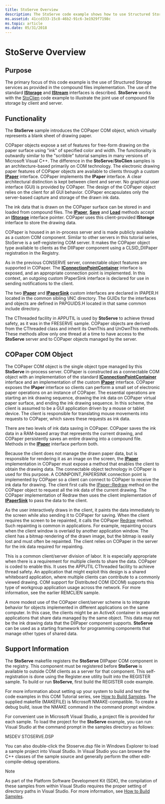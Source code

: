 ```yaml
---
title: StoServe Overview
description: The StoServe code example shows how to use Structured Storage services as provided in the compound files implementation. The use of the standard IStorage and IStream interfaces is described.
ms.assetid: 41ccd333-15c8-46b2-91c6-3e1929f7198c
ms.topic: article
ms.date: 05/31/2018
---
```


# StoServe Overview

## Purpose

The primary focus of this code example is the use of Structured Storage services as provided in the compound files implementation. The use of the standard [**IStorage**](/windows/desktop/api/Objidl/nn-objidl-istorage) and [**IStream**](/windows/desktop/api/Objidl/nn-objidl-istream) interfaces is described. **StoServe** works with the [StoClien](structured-storage-client-sample--stoclien-.md) code example to illustrate the joint use of compound file storage by client and server.

## Functionality

The **StoServe** sample introduces the COPaper COM object, which virtually represents a blank sheet of drawing paper.

COPaper objects expose a set of features for free-form drawing on the paper surface using "ink" of specified color and width. The functionality is outwardly similar to the "scribble" tutorial samples in many versions of Microsoft Visual C++. The difference in the **StoServe**/**StoClien** samples is an architecture-based primarily on COM technology. The electronic drawing paper features of COPaper objects are available to clients through a custom [**IPaper**](ipaper-methods.md) interface. COPaper implements the **IPaper** interface. A clear architectural distinction is kept between client and server. No graphical user interface (GUI) is provided by COPaper. The design of the COPaper object relies on the client for all GUI behavior. COPaper encapsulates only the server-based capture and storage of the drawn ink data.

The ink data that is drawn on the COPaper surface can be stored in and loaded from compound files. The [**IPaper**](ipaper-methods.md), [**Save**](ipaper--save.md) and [**Load**](ipaper--load.md) methods accept an [**IStorage**](/windows/desktop/api/Objidl/nn-objidl-istorage) interface pointer. COPaper uses this client-provided **IStorage** interface to store the drawing data.

COPaper is housed in an in-process server and is made publicly available as a custom COM component. Similar to other servers in this tutorial series, StoServe is a self-registering COM server. It makes the COPaper object type available to clients as the DllPaper component using a CLSID\_DllPaper registration in the Registry.

As in the previous CONSERVE server, connectable object features are supported in COPaper. The [**IConnectionPointContainer**](https://msdn.microsoft.com/en-us/library/ms683857(v=VS.85).aspx) interface is exposed, and an appropriate connection point is implemented. In this context, an outgoing custom IPaperSink interface is declared for use in sending notifications to the client.

The two [**IPaper**](ipaper-methods.md) and [**IPaperSink**](ipapersink-methods.md) custom interfaces are declared in IPAPER.H located in the common sibling \\INC directory. The GUIDs for the interfaces and objects are defined in PAPGUIDS.H located in that same common include directory.

The CThreaded facility in APPUTIL is used by **StoServe** to achieve thread safety, as it was in the FRESERVE sample. COPaper objects are derived from the CThreaded class and inherit its OwnThis and UnOwnThis methods. These methods allow only one thread at a time to have access to the **StoServe** server and to COPaper objects managed by the server.

## COPaper COM Object

The COPaper COM object is the single object type managed by this **StoServe** in-process server. COPaper is constructed as a connectable COM object with an implementation of the standard [**IConnectionPointContainer**](https://msdn.microsoft.com/en-us/library/ms683857(v=VS.85).aspx) interface and an implementation of the custom [**IPaper**](ipaper-methods.md) interface. COPaper exposes the **IPaper** interface so clients can perform a small set of electronic paper operations on an instance of COPaper. The essential operations are starting an ink drawing sequence, drawing the ink data on COPaper virtual paper surface, and ending the ink drawing sequence. In this scheme, the client is assumed to be a GUI application driven by a mouse or tablet device. The client is responsible for translating mouse movements into requests to COPaper, which saves these requests as ink data.

There are two levels of ink data saving in COPaper. COPaper saves the ink data in a RAM-based array that represents the current drawing, and COPaper persistently saves an entire drawing into a compound file. Methods in the [**IPaper**](ipaper-methods.md) interface perform both.

Because the client does not manage the drawn paper data, but is responsible for rendering it as an image on the screen, the [**IPaper**](ipaper-methods.md) implementation in COPaper must expose a method that enables the client to obtain the drawing data. The connectable object technology in COPaper is used for this purpose. A CONNPOINT\_PAPERSINK connection point is implemented by COPaper so a client can connect to COPaper to receive the ink data for drawing. The client first calls the [IPaper::Redraw](ipaper--redraw.md) method on the COPaper object to request all the ink data of the current drawing. The COPaper implementation of Redraw then uses the client implementation of [**IPaperSink**](ipapersink-methods.md) to pass the data to the client.

As the user interactively draws in the client, it paints the data immediately to the screen while also sending it to COPaper for saving. When the client requires the screen to be repainted, it calls the COPaper [Redraw](ipaper--redraw.md) method. Such repainting is common in applications. For example, repainting occurs when the client window is overlaid by another application window. The client has a bitmap rendering of the drawn image, but the bitmap is easily lost and must often be repainted. The client relies on COPaper in the server for the ink data required for repainting.

This is a common client/server division of labor. It is especially appropriate when there is a requirement for multiple clients to share the data. COPaper is coded to enable this. It uses the APPUTIL CThreaded facility to achieve thread safety. An application that might exploit this design is a shared whiteboard application, where multiple clients can contribute to a commonly viewed drawing. COM support for Distributed COM (DCOM) supports this type of workgroup application usage across the network. For more information, see the earlier REMCLIEN sample.

A more modest use of the COPaper client/server scheme is to integrate behavior for objects implemented in different applications on the same computer. In this case, the clients might be an ActiveX container in separate applications that share data managed by the same object. This data may not be the ink drawing data that the DllPaper component supports. **StoServe** can be used as a starting framework for programming components that manage other types of shared data.

## Support Information

The **StoServe** makefile registers the **StoServe** DllPaper COM component in the registry. This component must be registered before **StoServe** is available to outside COM clients as a server for that component. This self-registration is done using the Register.exe utility built into the REGISTER sample. To build or run **StoServe**, first build the REGISTER code example.

For more information about setting up your system to build and test the code examples in this COM Tutorial series, see [How to Build Samples](how-to-build-samples.md). The supplied makefile (MAKEFILE) is Microsoft NMAKE-compatible. To create a debug build, issue the NMAKE command in the command prompt window.

For convenient use in Microsoft Visual Studio, a project file is provided for each sample. To load the project for the **StoServe** example, you can run Visual Studio at the command prompt in the samples directory as follows:

MSDEV STOSERVE.DSP

You can also double-click the Stoserve.dsp file in Windows Explorer to load a sample project into Visual Studio. In Visual Studio you can browse the C++ classes of the sample source and generally perform the other edit-compile-debug operations.

> [!Note]  
> As part of the Platform Software Development Kit (SDK), the compilation of these samples from within Visual Studio requires the proper setting of directory paths in Visual Studio. For more information, see [How to Build Samples](how-to-build-samples.md).

 

 

 




